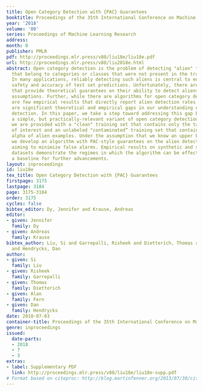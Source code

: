 ```yaml
---
title: Open Category Detection with {PAC} Guarantees
booktitle: Proceedings of the 35th International Conference on Machine Learning
year: '2018'
volume: '80'
series: Proceedings of Machine Learning Research
address: 
month: 0
publisher: PMLR
pdf: http://proceedings.mlr.press/v80/liu18e/liu18e.pdf
url: http://proceedings.mlr.press/v80/liu2018e.html
abstract: Open category detection is the problem of detecting "alien" test instances
  that belong to categories or classes that were not present in the training data.
  In many applications, reliably detecting such aliens is central to ensuring the
  safety and accuracy of test set predictions. Unfortunately, there are no algorithms
  that provide theoretical guarantees on their ability to detect aliens under general
  assumptions. Further, while there are algorithms for open category detection, there
  are few empirical results that directly report alien detection rates. Thus, there
  are significant theoretical and empirical gaps in our understanding of open category
  detection. In this paper, we take a step toward addressing this gap by studying
  a simple, but practically-relevant variant of open category detection. In our setting,
  we are provided with a "clean" training set that contains only the target categories
  of interest and an unlabeled "contaminated” training set that contains a fraction
  alpha of alien examples. Under the assumption that we know an upper bound on alpha
  we develop an algorithm with PAC-style guarantees on the alien detection rate, while
  aiming to minimize false alarms. Empirical results on synthetic and standard benchmark
  datasets demonstrate the regimes in which the algorithm can be effective and provide
  a baseline for further advancements.
layout: inproceedings
id: liu18e
tex_title: Open Category Detection with {PAC} Guarantees
firstpage: 3175
lastpage: 3184
page: 3175-3184
order: 3175
cycles: false
bibtex_editor: Dy, Jennifer and Krause, Andreas
editor:
- given: Jennifer
  family: Dy
- given: Andreas
  family: Krause
bibtex_author: Liu, Si and Garrepalli, Risheek and Dietterich, Thomas and Fern, Alan
  and Hendrycks, Dan
author:
- given: Si
  family: Liu
- given: Risheek
  family: Garrepalli
- given: Thomas
  family: Dietterich
- given: Alan
  family: Fern
- given: Dan
  family: Hendrycks
date: 2018-07-03
container-title: Proceedings of the 35th International Conference on Machine Learning
genre: inproceedings
issued:
  date-parts:
  - 2018
  - 7
  - 3
extras:
- label: Supplementary PDF
  link: http://proceedings.mlr.press/v80/liu18e/liu18e-supp.pdf
# Format based on citeproc: http://blog.martinfenner.org/2013/07/30/citeproc-yaml-for-bibliographies/
---
```

